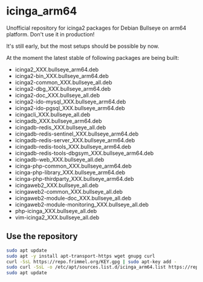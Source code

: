 # icinga_arm64

Unofficial repository for icinga2 packages for Debian Bullseye on arm64 platform.
Don't use it in production!

It's still early, but the most setups should be possible by now.

At the moment the latest stable of following packages are being built:
* icinga2_XXX.bullseye_arm64.deb
* icinga2-bin_XXX.bullseye_arm64.deb
* icinga2-common_XXX.bullseye_all.deb
* icinga2-dbg_XXX.bullseye_arm64.deb
* icinga2-doc_XXX.bullseye_all.deb
* icinga2-ido-mysql_XXX.bullseye_arm64.deb
* icinga2-ido-pgsql_XXX.bullseye_arm64.deb
* icingacli_XXX.bullseye_all.deb
* icingadb_XXX.bullseye_arm64.deb
* icingadb-redis_XXX.bullseye_all.deb
* icingadb-redis-sentinel_XXX.bullseye_arm64.deb
* icingadb-redis-server_XXX.bullseye_arm64.deb
* icingadb-redis-tools_XXX.bullseye_arm64.deb
* icingadb-redis-tools-dbgsym_XXX.bullseye_arm64.deb
* icingadb-web_XXX.bullseye_all.deb
* icinga-php-common_XXX.bullseye_arm64.deb
* icinga-php-library_XXX.bullseye_arm64.deb
* icinga-php-thirdparty_XXX.bullseye_arm64.deb
* icingaweb2_XXX.bullseye_all.deb
* icingaweb2-common_XXX.bullseye_all.deb
* icingaweb2-module-doc_XXX.bullseye_all.deb
* icingaweb2-module-monitoring_XXX.bullseye_all.deb
* php-icinga_XXX.bullseye_all.deb
* vim-icinga2_XXX.bullseye_all.deb

## Use the repository
```bash
sudo apt update
sudo apt -y install apt-transport-https wget gnupg curl
curl -SsL https://repo.frimmel.org/KEY.gpg | sudo apt-key add -
sudo curl -SsL -o /etc/apt/sources.list.d/icinga_arm64.list https://repo.frimmel.org/icinga_arm64.list
sudo apt update
```

